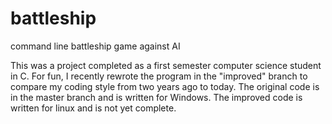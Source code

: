 # battleship
command line battleship game against AI


This was a project completed as a first semester computer science student in C. For fun, I recently rewrote the program in the "improved"
branch to compare my coding style from two years ago to today. The original code is in the master branch and is written for Windows. The improved code is written for linux and is not yet complete.
